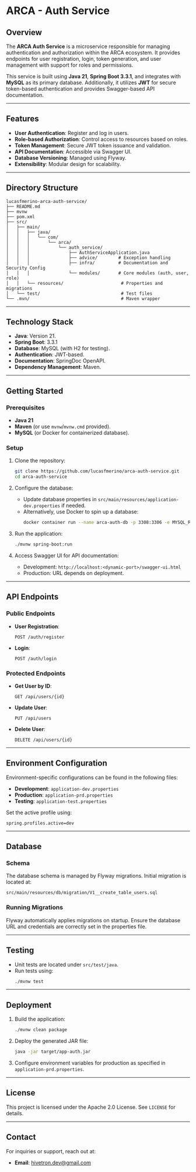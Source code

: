 # ARCA - Auth Service

## Overview
The **ARCA Auth Service** is a microservice responsible for managing authentication and authorization within the ARCA ecosystem. It provides endpoints for user registration, login, token generation, and user management with support for roles and permissions.

This service is built using **Java 21**, **Spring Boot 3.3.1**, and integrates with **MySQL** as its primary database. Additionally, it utilizes **JWT** for secure token-based authentication and provides Swagger-based API documentation.

---

## Features
- **User Authentication**: Register and log in users.
- **Role-based Authorization**: Control access to resources based on roles.
- **Token Management**: Secure JWT token issuance and validation.
- **API Documentation**: Accessible via Swagger UI.
- **Database Versioning**: Managed using Flyway.
- **Extensibility**: Modular design for scalability.

---

## Directory Structure
```plaintext
lucasfmerino-arca-auth-service/
├── README.md
├── mvnw
├── pom.xml
├── src/
│   ├── main/
│   │   ├── java/
│   │   │   └── com/
│   │   │       └── arca/
│   │   │           └── auth_service/
│   │   │               ├── AuthServiceApplication.java
│   │   │               ├── advice/        # Exception handling
│   │   │               ├── infra/         # Documentation and Security Config
│   │   │               └── modules/       # Core modules (auth, user, role)
│   │   └── resources/                      # Properties and migrations
│   └── test/                               # Test files
└── .mvn/                                   # Maven wrapper
```

---

## Technology Stack
- **Java**: Version 21.
- **Spring Boot**: 3.3.1
- **Database**: MySQL (with H2 for testing).
- **Authentication**: JWT-based.
- **Documentation**: SpringDoc OpenAPI.
- **Dependency Management**: Maven.

---

## Getting Started

### Prerequisites
- **Java 21**
- **Maven** (or use `mvnw`/`mvnw.cmd` provided).
- **MySQL** (or Docker for containerized database).

### Setup
1. Clone the repository:
   ```bash
   git clone https://github.com/lucasfmerino/arca-auth-service.git
   cd arca-auth-service
   ```

2. Configure the database:
    - Update database properties in `src/main/resources/application-dev.properties` if needed.
    - Alternatively, use Docker to spin up a database:
      ```bash
      docker container run --name arca-auth-db -p 3308:3306 -e MYSQL_ROOT_PASSWORD=your_password -e MYSQL_DATABASE=arca_auth -d mysql
      ```

3. Run the application:
   ```bash
   ./mvnw spring-boot:run
   ```

4. Access Swagger UI for API documentation:
    - Development: `http://localhost:<dynamic-port>/swagger-ui.html`
    - Production: URL depends on deployment.

---

## API Endpoints

### Public Endpoints
- **User Registration**:
  ```http
  POST /auth/register
  ```
- **Login**:
  ```http
  POST /auth/login
  ```

### Protected Endpoints
- **Get User by ID**:
  ```http
  GET /api/users/{id}
  ```
- **Update User**:
  ```http
  PUT /api/users
  ```
- **Delete User**:
  ```http
  DELETE /api/users/{id}
  ```

---

## Environment Configuration
Environment-specific configurations can be found in the following files:
- **Development**: `application-dev.properties`
- **Production**: `application-prd.properties`
- **Testing**: `application-test.properties`

Set the active profile using:
```properties
spring.profiles.active=dev
```

---

## Database

### Schema
The database schema is managed by Flyway migrations. Initial migration is located at:
```plaintext
src/main/resources/db/migration/V1__create_table_users.sql
```

### Running Migrations
Flyway automatically applies migrations on startup. Ensure the database URL and credentials are correctly set in the properties file.

---

## Testing
- Unit tests are located under `src/test/java`.
- Run tests using:
  ```bash
  ./mvnw test
  ```

---

## Deployment
1. Build the application:
   ```bash
   ./mvnw clean package
   ```
2. Deploy the generated JAR file:
   ```bash
   java -jar target/app-auth.jar
   ```
3. Configure environment variables for production as specified in `application-prd.properties`.

---

## License
This project is licensed under the Apache 2.0 License. See `LICENSE` for details.

---

## Contact
For inquiries or support, reach out at:
- **Email**: [hivetron.dev@gmail.com](mailto:hivetron.dev@gmail.com)